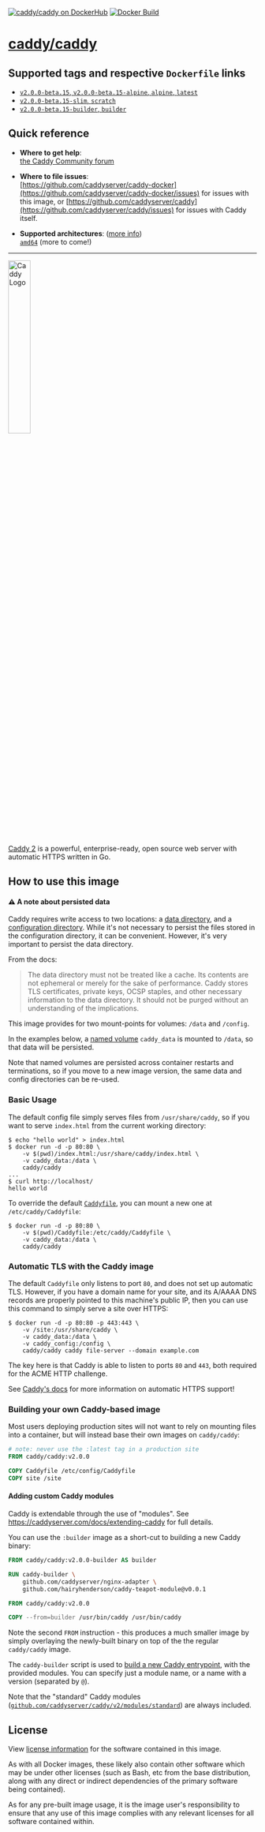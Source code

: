 [![caddy/caddy on DockerHub][dockerhub-image]][dockerhub-url]
[![Docker Build][gh-actions-image]][gh-actions-url]

# [caddy/caddy](https://hub.docker.com/r/caddy/caddy)

## Supported tags and respective `Dockerfile` links

- [`v2.0.0-beta.15`, `v2.0.0-beta.15-alpine`, `alpine`, `latest`](https://github.com/caddyserver/caddy-docker/blob/f8db28380a31026b30d4fb361364ce88ec9abed1/alpine/Dockerfile)
- [`v2.0.0-beta.15-slim`, `scratch`](https://github.com/caddyserver/caddy-docker/blob/f8db28380a31026b30d4fb361364ce88ec9abed1/scratch/Dockerfile)
- [`v2.0.0-beta.15-builder`, `builder`](https://github.com/caddyserver/caddy-docker/blob/190e5b2c6b0e07e724850049e9026aaa75002ba8/builder/Dockerfile)

## Quick reference

- **Where to get help**:  
	[the Caddy Community forum](https://caddy.community)

- **Where to file issues**:  
	[https://github.com/caddyserver/caddy-docker](https://github.com/caddyserver/caddy-docker/issues) for issues with this image, or [https://github.com/caddyserver/caddy](https://github.com/caddyserver/caddy/issues) for issues with Caddy itself.

- **Supported architectures**: ([more info](https://github.com/docker-library/official-images#architectures-other-than-amd64))  
	[`amd64`](https://hub.docker.com/r/caddy/caddy/) (more to come!)

---

<a href="https://caddyserver.com/"><img alt="Caddy Logo" src="https://caddyserver.com/resources/images/caddy-wordmark.svg" width="30%"/></a>

[Caddy 2](https://caddyserver.com/) is a powerful, enterprise-ready, open source web server with automatic HTTPS written in Go.

## How to use this image

#### ⚠️ A note about persisted data

Caddy requires write access to two locations: a [data directory](https://caddyserver.com/docs/conventions#data-directory), and a [configuration directory](https://caddyserver.com/docs/conventions#configuration-directory). While it's not necessary to persist the files stored in the configuration directory, it can be convenient. However, it's very important to persist the data directory.

From the docs:

> The data directory must not be treated like a cache. Its contents are not ephemeral or merely for the sake of performance. Caddy stores TLS certificates, private keys, OCSP staples, and other necessary information to the data directory. It should not be purged without an understanding of the implications.

This image provides for two mount-points for volumes: `/data` and `/config`.

In the examples below, a [named volume](https://docs.docker.com/storage/volumes/) `caddy_data` is mounted to `/data`, so that data will be persisted.

Note that named volumes are persisted across container restarts and terminations, so if you move to a new image version, the same data and config directories can be re-used.

### Basic Usage

The default config file simply serves files from `/usr/share/caddy`, so if you want to serve `index.html` from the current working directory:

```console
$ echo "hello world" > index.html
$ docker run -d -p 80:80 \
    -v $(pwd)/index.html:/usr/share/caddy/index.html \
    -v caddy_data:/data \
    caddy/caddy
...
$ curl http://localhost/
hello world
```

To override the default [`Caddyfile`](https://github.com/caddyserver/dist/blob/master/config/Caddyfile), you can mount a new one at `/etc/caddy/Caddyfile`:

```console
$ docker run -d -p 80:80 \
    -v $(pwd)/Caddyfile:/etc/caddy/Caddyfile \
    -v caddy_data:/data \
    caddy/caddy
```

### Automatic TLS with the Caddy image

The default `Caddyfile` only listens to port `80`, and does not set up automatic TLS. However, if you have a domain name for your site, and its A/AAAA DNS records are properly pointed to this machine's public IP, then you can use this command to simply serve a site over HTTPS:

```console
$ docker run -d -p 80:80 -p 443:443 \
    -v /site:/usr/share/caddy \
    -v caddy_data:/data \
    -v caddy_config:/config \
    caddy/caddy caddy file-server --domain example.com
```

The key here is that Caddy is able to listen to ports `80` and `443`, both required for the ACME HTTP challenge.

See [Caddy's docs](https://caddyserver.com/docs/automatic-https) for more information on automatic HTTPS support!

### Building your own Caddy-based image

Most users deploying production sites will not want to rely on mounting files into a container, but will instead base their own images on `caddy/caddy`:

```Dockerfile
# note: never use the :latest tag in a production site
FROM caddy/caddy:v2.0.0

COPY Caddyfile /etc/config/Caddyfile
COPY site /site
```

#### Adding custom Caddy modules

Caddy is extendable through the use of "modules". See https://caddyserver.com/docs/extending-caddy for full details.

You can use the `:builder` image as a short-cut to building a new Caddy binary:

```Dockerfile
FROM caddy/caddy:v2.0.0-builder AS builder

RUN caddy-builder \
    github.com/caddyserver/nginx-adapter \
    github.com/hairyhenderson/caddy-teapot-module@v0.0.1

FROM caddy/caddy:v2.0.0

COPY --from=builder /usr/bin/caddy /usr/bin/caddy
```

Note the second `FROM` instruction - this produces a much smaller image by simply overlaying the newly-built binary on top of the the regular `caddy/caddy` image.

The `caddy-builder` script is used to [build a new Caddy entrypoint](https://github.com/caddyserver/caddy/blob/71e81d262bc34545f73f1380bc5d078d83d1570f/cmd/caddy/main.go#L15..L25), with the provided modules. You can specify just a module name, or a name with a version (separated by `@`).

Note that the "standard" Caddy modules ([`github.com/caddyserver/caddy/v2/modules/standard`](https://github.com/caddyserver/caddy/tree/v2/modules/standard)) are always included.

## License

View [license information](https://github.com/caddyserver/caddy/LICENSE.txt) for the software contained in this image.

As with all Docker images, these likely also contain other software which may be under other licenses (such as Bash, etc from the base distribution, along with any direct or indirect dependencies of the primary software being contained).

As for any pre-built image usage, it is the image user's responsibility to ensure that any use of this image complies with any relevant licenses for all software contained within.

[gh-actions-image]: https://github.com/caddyserver/caddy-docker/workflows/Docker%20Build/badge.svg?branch=master
[gh-actions-url]: https://github.com/caddyserver/caddy-docker/actions?workflow=Docker%20Build&branch=master

[dockerhub-image]: https://img.shields.io/badge/docker-ready-blue.svg
[dockerhub-url]: https://hub.docker.com/r/caddy/caddy
